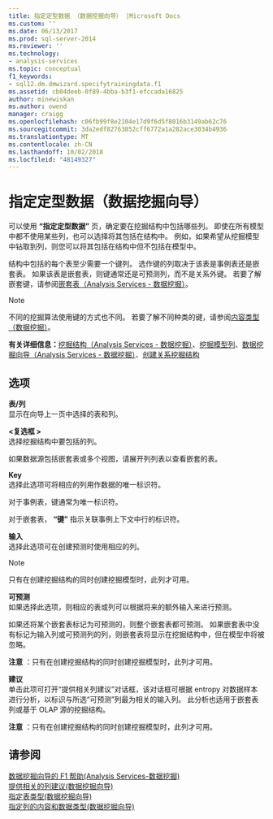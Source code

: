 ```yaml
---
title: 指定定型数据 （数据挖掘向导） |Microsoft Docs
ms.custom: ''
ms.date: 06/13/2017
ms.prod: sql-server-2014
ms.reviewer: ''
ms.technology:
- analysis-services
ms.topic: conceptual
f1_keywords:
- sql12.dm.dmwizard.specifytrainingdata.f1
ms.assetid: cb04deeb-0f89-4bba-b3f1-efccada16825
author: minewiskan
ms.author: owend
manager: craigg
ms.openlocfilehash: c06fb99f8e2104e17d9f6d5f8016b3149ab62c76
ms.sourcegitcommit: 3da2edf82763852cff6772a1a282ace3034b4936
ms.translationtype: MT
ms.contentlocale: zh-CN
ms.lasthandoff: 10/02/2018
ms.locfileid: "48149327"
---
```

# <a name="specify-the-training-data-data-mining-wizard"></a>指定定型数据（数据挖掘向导）
  可以使用 **“指定定型数据”** 页，确定要在挖掘结构中包括哪些列。 即使在所有模型中都不使用某些列，也可以选择将其包括在结构中。 例如，如果希望从挖掘模型中钻取到列，则您可以将其包括在结构中但不包括在模型中。  
  
 结构中包括的每个表至少需要一个键列。 选作键的列取决于该表是事例表还是嵌套表。 如果该表是嵌套表，则键通常还是可预测列，而不是关系外键。 若要了解嵌套键，请参阅[嵌套表（Analysis Services - 数据挖掘）](data-mining/nested-tables-analysis-services-data-mining.md)。  
  
> [!NOTE]  
>  不同的挖掘算法使用键的方式也不同。 若要了解不同种类的键，请参阅[内容类型（数据挖掘）](data-mining/content-types-data-mining.md)。  
  
 **有关详细信息：**[挖掘结构（Analysis Services - 数据挖掘）](data-mining/mining-structures-analysis-services-data-mining.md)、[挖掘模型列](data-mining/mining-model-columns.md)、[数据挖掘向导（Analysis Services - 数据挖掘）](data-mining/data-mining-wizard-analysis-services-data-mining.md)、[创建关系挖掘结构](data-mining/create-a-relational-mining-structure.md)  
  
## <a name="options"></a>选项  
 **表/列**  
 显示在向导上一页中选择的表和列。  
  
 **\<复选框 >**  
 选择挖掘结构中要包括的列。  
  
 如果数据源包括嵌套表或多个视图，请展开列列表以查看嵌套的表。  
  
 **Key**  
 选择此选项可将相应的列用作数据的唯一标识符。  
  
 对于事例表，键通常为唯一标识符。  
  
 对于嵌套表， **“键”** 指示关联事例上下文中行的标识符。  
  
 **输入**  
 选择此选项可在创建预测时使用相应的列。  
  
> [!NOTE]  
>  只有在创建挖掘结构的同时创建挖掘模型时，此列才可用。  
  
 **可预测**  
 如果选择此选项，则相应的表或列可以根据将来的额外输入来进行预测。  
  
 如果还将某个嵌套表标记为可预测的，则整个嵌套表都可预测。 如果嵌套表中没有标记为输入列或可预测列的列，则嵌套表将显示在挖掘结构中，但在模型中将被忽略。  
  
 **注意** ：只有在创建挖掘结构的同时创建挖掘模型时，此列才可用。  
  
 **建议**  
 单击此项可打开“提供相关列建议”对话框，该对话框可根据 entropy 对数据样本进行分析，以标识与所选“可预测”列最为相关的输入列。 此分析也适用于嵌套表列或基于 OLAP 源的挖掘结构。  
  
 **注意** ：只有在创建挖掘结构的同时创建挖掘模型时，此列才可用。  
  
## <a name="see-also"></a>请参阅  
 [数据挖掘向导的 F1 帮助&#40;Analysis Services-数据挖掘&#41;](data-mining-wizard-f1-help-analysis-services-data-mining.md)   
 [提供相关的列建议&#40;数据挖掘向导&#41;](suggest-related-columns-data-mining-wizard.md)   
 [指定表类型&#40;数据挖掘向导&#41;](specify-table-types-data-mining-wizard.md)   
 [指定列的内容和数据类型&#40;数据挖掘向导&#41;](specify-the-column-s-content-and-data-type-data-mining-wizard.md)  
  
  
